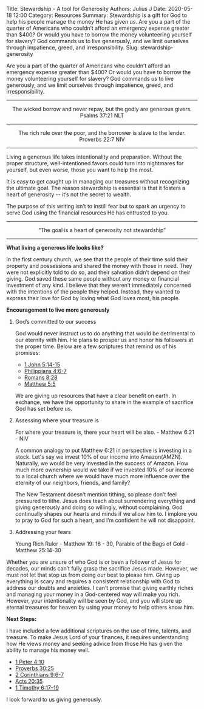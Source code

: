 Title: Stewardship - A tool for Generosity
Authors: Julius J
Date: 2020-05-18 12:00
Category: Resources
Summary: Stewardship is a gift for God to help his people manage the money He has given us. Are you a part of the quarter of Americans who couldn’t afford an emergency expense greater than $400? Or would you have to borrow the money volunteering yourself for slavery? God commands us to live generously, and we limit ourselves through impatience, greed, and irresponsibility.
Slug: stewardship-generosity

Are you a part of the quarter of Americans who couldn’t afford an emergency expense greater than $400? Or would you have to borrow the money volunteering yourself for slavery? God commands us to live generously, and we limit ourselves through impatience, greed, and irresponsibility. 

---


<div align="center">The wicked borrow and never repay, but the godly are generous givers. </div>

<div align="center">Psalms 37:21 NLT </div>

---

<div align="center">The rich rule over the poor, and the borrower is slave to the lender.</div>

<div align="center">Proverbs 22:7 NIV</div>



---


Living a generous life takes intentionality and preparation. Without the proper structure, well-intentioned favors could turn into nightmares for yourself, but even worse, those you want to help the most. 

It is easy to get caught up in managing our treasures without recognizing the ultimate goal. The reason stewardship is essential is that it fosters a heart of generosity -- it’s not the secret to wealth.

The purpose of this writing isn’t to instill fear but to spark an urgency to serve God using the financial resources He has entrusted to you. 



---


<div align="center"> “The goal is a heart of generosity not stewardship”</div>



---


**What living a generous life looks like?**

 

In the first century church, we see that the people of their time sold their property and possessions and shared the money with those in need. They were not explicitly told to do so, and their salvation didn’t depend on their giving. God saved these same people without any money or financial investment of any kind. I believe that they weren’t immediately concerned with the intentions of the people they helped. Instead, they wanted to express their love for God by loving what God loves most, his people.

**Encouragement to live more generously**



1. God’s committed to our success

    God would never instruct us to do anything that would be detrimental to our eternity with him. He plans to prosper us and honor his followers at the proper time. Below are a few scriptures that remind us of his promises:

    *   [1 John 5:14-15](https://www.biblegateway.com/passage/?search=1+John+5%3A14-15&version=ESV)
    *   [Philippians 4:6-7](https://www.biblegateway.com/passage/?search=Philippians+4%3A6-7&version=ESV)
    *   [Romans 8:28](https://www.biblegateway.com/passage/?search=Romans%208:27-29&version=ESV#en-ESV-28129)
    *   [Matthew 5:5](https://www.biblegateway.com/passage/?search=Matthew+5%3A5&version=NIV)

    We are giving up resources that have a clear benefit on earth. In exchange, we have the opportunity to share in the example of sacrifice God has set before us.   



2. Assessing where your treasure is 

    For where your treasure is, there your heart will be also. - Matthew 6:21 - NIV


    A common analogy to put Matthew 6:21 in perspective is investing in a stock. Let's say we invest 10% of our income into Amazon(AMZN). Naturally, we would be very invested in the success of Amazon. How much more ownership would we take if we invested 10% of our income to a local church where we would have much more influence over the eternity of our neighbors, friends, and family?

    The New Testament doesn’t mention tithing, so please don’t feel pressured to tithe.  Jesus does teach about surrendering everything and giving generously and doing so willingly, without complaining. God continually shapes our hearts and minds if we allow him to. I implore you to pray to God for such a heart, and I’m confident he will not disappoint. 



3. Addressing your fears 

    Young Rich Ruler - Matthew 19: 16 - 30, 
    Parable of the Bags of Gold - Matthew 25:14-30


Whether you are unsure of who God is or been a follower of Jesus for decades, our minds can’t fully grasp the sacrifice Jesus made. However, we must not let that stop us from doing our best to please him. Giving up everything is scary and requires a consistent relationship with God to address our doubts and anxieties. I can’t promise that giving earthly riches and managing your money in a God-centered way will make you rich. However, your intentionality will be seen by God, and you will store up eternal treasures for heaven by using your money to help others know him. 

**Next Steps:**

I have included a few additional scriptures on the use of time, talents, and treasure. To make Jesus Lord of your finances, it requires understanding how He views money and seeking advice from those He has given the ability to manage his money well. 

*   [1 Peter 4:10](https://www.biblegateway.com/passage/?search=1+Peter+4%3A10&version=NIV)
*   [Proverbs 30:25](https://www.biblegateway.com/passage/?search=Proverbs+30%3A25&version=NIV)
*   [2 Corinthians 9:6-7](https://www.biblegateway.com/passage/?search=2+Corinthians+9%3A6-7&version=NIV)
*   [Acts 20:35](https://www.biblegateway.com/passage/?search=Acts+20%3A35&version=NIV)
*   [1 Timothy 6:17-19](https://www.biblegateway.com/passage/?search=1+Timothy+6%3A17-19&version=NIV)

I look forward to us giving generously. 



